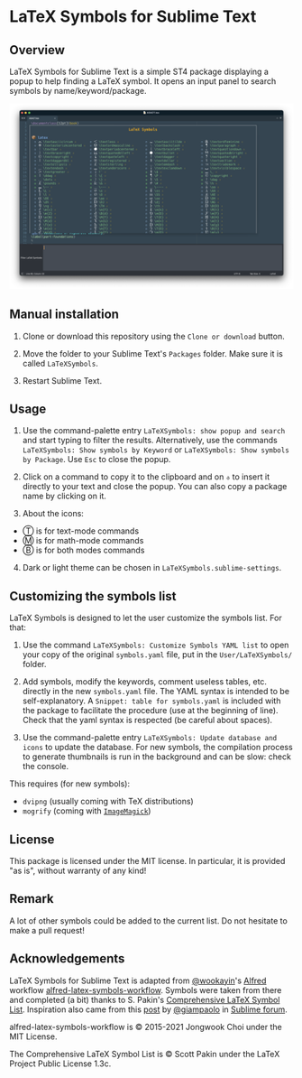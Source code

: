 # LaTeX Symbols for Sublime Text

## Overview

LaTeX Symbols for Sublime Text is a simple ST4 package displaying a popup to help finding
a LaTeX symbol. It opens an input panel to search symbols by name/keyword/package.

![LaTeXSymbols example](./images/example.png)

## Manual installation

1. Clone or download this repository using the `Clone or download` button. 

2. Move the folder to your Sublime Text's `Packages` folder. Make sure it is called 
`LaTeXSymbols`.

3. Restart Sublime Text.


## Usage

1. Use the command-palette entry `LaTeXSymbols: show popup and search` and start typing to
filter the results. Alternatively, use the commands `LaTeXSymbols: Show symbols by
Keyword` or `LaTeXSymbols: Show symbols by Package`. Use `Esc` to close the popup.

2. Click on a command to copy it to the clipboard and on `⎀` to insert it directly to your
text and close the popup. You can also copy a package name by clicking on it. 

3. About the icons:

- Ⓣ is for text-mode commands
- Ⓜ is for math-mode commands
- Ⓑ is for both modes commands

4. Dark or light theme can be chosen in `LaTeXSymbols.sublime-settings`.


## Customizing the symbols list

LaTeX Symbols is designed to let the user customize the symbols list. For that:

1. Use the command `LaTeXSymbols: Customize Symbols YAML list` to open your copy
of the original `symbols.yaml` file, put in the `User/LaTeXSymbols/` folder. 

2. Add symbols, modify the keywords, comment useless tables, etc. directly in the new
`symbols.yaml` file. The YAML syntax is intended to be self-explanatory. A `Snippet:
table for symbols.yaml` is included with the package to facilitate the procedure (use at
the beginning of line). Check that the yaml syntax is respected (be careful about
spaces).

3. Use the command-palette entry `LaTeXSymbols: Update database and icons` to update the
database. For new symbols, the compilation process to generate thumbnails is run in the
background and can be slow: check the console.

This requires (for new symbols):
- `dvipng` (usually coming with TeX distributions)
- `mogrify` (coming with [`ImageMagick`](https://imagemagick.org/index.php))

## License

This package is licensed under the MIT license. In particular, it is provided "as is",
without warranty of any kind!


## Remark

A lot of other symbols could be added to the current list. Do not hesitate to make a pull
request!


## Acknowledgements

LaTeX Symbols for Sublime Text is adapted from [@wookayin](https://github.com/wookayin/)'s
[Alfred](https://www.alfredapp.com/) workflow 
[alfred-latex-symbols-workflow](https://github.com/wookayin/alfred-latex-symbols-workflow). 
Symbols were taken from there and completed (a bit) thanks to S. Pakin's 
[Comprehensive LaTeX Symbol List](https://ctan.org/pkg/comprehensive).
Inspiration also came from this 
[post](https://forum.sublimetext.com/t/plugin-which-shows-a-popup-with-all-keybindings/69493)
by [@giampaolo](https://github.com/giampaolo/) in 
[Sublime forum](https://forum.sublimetext.com/).

alfred-latex-symbols-workflow is © 2015-2021 Jongwook Choi under the MIT License.

The Comprehensive LaTeX Symbol List is © Scott Pakin under the LaTeX Project Public
License 1.3c.



